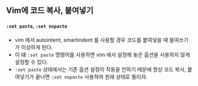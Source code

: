 ## Vim에 코드 복사, 붙여넣기

#### `:set paste`, `:set nopaste`
- vim 에서 autointent, smartindent 를 사용할 경우 코드를 붙여넣을 때 들여쓰기가 이상하게 된다.
- 이 떄 `:set paste` 명령어를 사용하면 vim 에서 설정해 놓은 옵션을 사용하지 않게 설정할 수 있다.
- `:set paste` 상태에서는 기존 옵션 설정이 작동을 안하기 때문에 항상 코드 복사, 붙여넣기가 끝나면 `:set nopaste` 사용하여 원래 상태로 돌리자.
